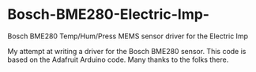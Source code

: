 # Bosch-BME280-Electric-Imp-
Bosch BME280 Temp/Hum/Press MEMS sensor driver for the Electric Imp

My attempt at writing a driver for the Bosch BME280 sensor.
This code is based on the Adafruit Arduino code. Many thanks to the folks there. 
